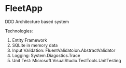 # FleetApp
DDD Architecture based system

Technologies:
1. Entity Framework
2. SQLite in memory data
3. Input Validation: FluentValidatoion.AbstractValidator
4. Logging: System.Diagostics.Trace
5. Unit Test: Microsoft.VisualStudio.TestTools.UnitTesting
